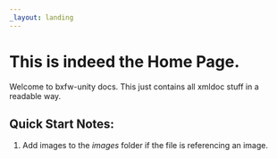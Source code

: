 ```yaml
---
_layout: landing
---
```


# This is indeed the **Home Page**.

Welcome to bxfw-unity docs.
This just contains all xmldoc stuff in a readable way.

## Quick Start Notes:

1. Add images to the *images* folder if the file is referencing an image.

